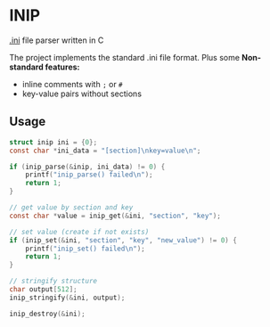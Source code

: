 # INIP
[.ini](https://en.wikipedia.org/wiki/INI_file) file parser written in C

The project implements the standard .ini file format. Plus some **Non-standard features:**

- inline comments with `;` or `#`
- key-value pairs without sections

## Usage

```c
struct inip ini = {0};
const char *ini_data = "[section]\nkey=value\n";

if (inip_parse(&inip, ini_data) != 0) {
	printf("inip_parse() failed\n");
	return 1;
}

// get value by section and key
const char *value = inip_get(&ini, "section", "key");

// set value (create if not exists)
if (inip_set(&ini, "section", "key", "new_value") != 0) {
    printf("inip_set() failed\n");
    return 1;
}

// stringify structure
char output[512];
inip_stringify(&ini, output);

inip_destroy(&ini);
```
